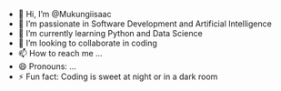 - 👋 Hi, I’m @Mukungiisaac
- 👀 I’m passionate in Software Development and Artificial Intelligence
- 🌱 I’m currently learning Python and Data Science 
- 💞️ I’m looking to collaborate in coding
- 📫 How to reach me ...
- 😄 Pronouns: ...
- ⚡ Fun fact: Coding is sweet at night or in a dark room

<!---
Mukungiisaac/Mukungiisaac is a ✨ special ✨ repository because its `README.md` (this file) appears on your GitHub profile.
You can click the Preview link to take a look at your changes.
--->
